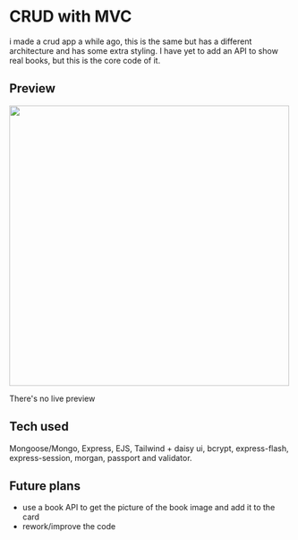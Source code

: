 # CRUD with MVC

i made a crud app a while ago, this is the same but has a different architecture and has some extra styling. I have yet to add an API to show real books, but this is the core code of it.

## Preview

<img src="https://ik.imagekit.io/a8p7pl7hs/git-previews/mvc_wkpMoLB5E.gif?ik-sdk-version=javascript-1.4.3&updatedAt=1662250813715" width='500'>

There's no live preview 

## Tech used

Mongoose/Mongo, Express, EJS, Tailwind + daisy ui, bcrypt, express-flash, express-session, morgan, passport and validator.

## Future plans

- use a book API to get the picture of the book image and add it to the card
- rework/improve the code
